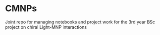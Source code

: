# CMNPs
Joint repo for managing notebooks and project work for the 3rd year BSc project on chiral Light-MNP interactions
